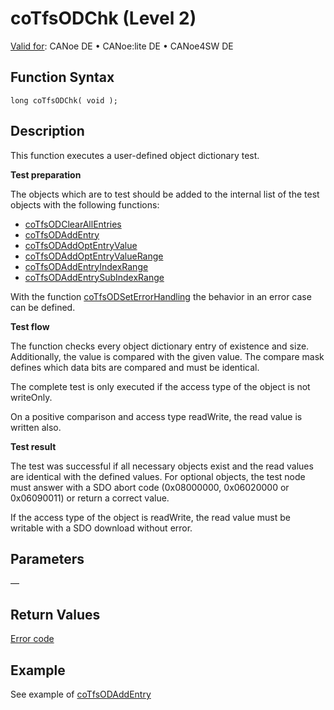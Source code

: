 # coTfsODChk (Level 2)

[Valid for](../../../../Shared/FeatureAvailability.md): CANoe DE • CANoe:lite DE • CANoe4SW DE

## Function Syntax

```plaintext
long coTfsODChk( void );
```

## Description

This function executes a user-defined object dictionary test.

**Test preparation**

The objects which are to test should be added to the internal list of the test objects with the following functions:

- [coTfsODClearAllEntries](CAPLfunctionCoTfsOdClearAllEntries.md)
- [coTfsODAddEntry](CAPLfunctionCoTfsOdAddEntry.md)
- [coTfsODAddOptEntryValue](CAPLfunctionCoTfsOdAddOptEntryValue.md)
- [coTfsODAddOptEntryValueRange](CAPLfunctionCoTfsOdAddOptEntryValueRange.md)
- [coTfsODAddEntryIndexRange](CAPLfunctionCoTfsOdAddEntryIndexRange.md)
- [coTfsODAddEntrySubIndexRange](CAPLfunctionCoTfsOdAddEntrySubIndexRange.md)

With the function [coTfsODSetErrorHandling](CAPLfunctionCoTfsOdSetErrorHandling.md) the behavior in an error case can be defined.

**Test flow**

The function checks every object dictionary entry of existence and size. Additionally, the value is compared with the given value. The compare mask defines which data bits are compared and must be identical.

The complete test is only executed if the access type of the object is not writeOnly.

On a positive comparison and access type readWrite, the read value is written also.

**Test result**

The test was successful if all necessary objects exist and the read values are identical with the defined values. For optional objects, the test node must answer with a SDO abort code (0x08000000, 0x06020000 or 0x06090011) or return a correct value.

If the access type of the object is readWrite, the read value must be writable with a SDO download without error.

## Parameters

—

## Return Values

[Error code](../CAPLfunctionsCANopenNLTFSErrorCodes.md)

## Example

See example of [coTfsODAddEntry](CAPLfunctionCoTfsOdAddEntry.md)
